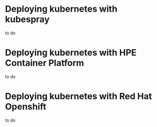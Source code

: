 # Deploying kubernetes with kubespray
to do 

# Deploying kubernetes with HPE Container Platform
to do

# Deploying kubernetes with Red Hat Openshift
to do
